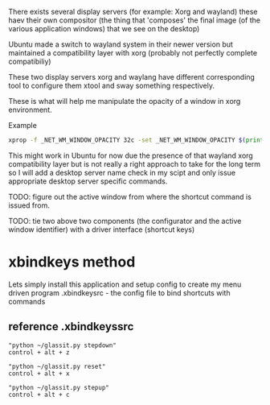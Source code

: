 There exists several display servers (for example: Xorg and wayland) these haev their own compositor (the thing that 'composes' the final image (of the various application windows) that we see on the desktop)

Ubuntu made a switch to wayland system in their newer version but maintained a compatibility layer with xorg (probably not perfectly complete compatibiliy)

These two display servers xorg and waylang have different corresponding tool to configure them xtool and sway something respectively.

These is what will help me manipulate the opacity of a window in xorg environment.

Example
```bash
xprop -f _NET_WM_WINDOW_OPACITY 32c -set _NET_WM_WINDOW_OPACITY $(printf 0x%x $((0xffffffff * 80 / 100)))
```
This might work in Ubuntu for now due the presence of that wayland xorg compatibility layer but is not really a right approach to take for the long term so I will add a desktop server name check in my scipt and only issue appropriate desktop server specific commands. 

TODO: figure out the active window from where the shortcut command is issued from.

TODO: tie two above two components (the configurator and the active window identifier) with a driver interface (shortcut keys)


# xbindkeys method
Lets simply install this application and setup config to create my menu driven program
.xbindkeysrc - the config file to bind shortcuts with commands

## reference .xbindkeyssrc
```
"python ~/glassit.py stepdown"
control + alt + z

"python ~/glassit.py reset"
control + alt + x

"python ~/glassit.py stepup"
control + alt + c
```
